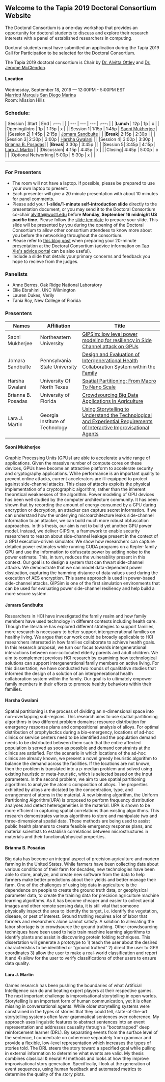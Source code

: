 ## Welcome to the Tapia 2019 Doctoral Consortium Website

The Doctoral Consortium is a one-day workshop that provides an opportunity for doctoral students to discuss and explore their research interests with a panel of established researchers in computing.

Doctoral students must have submitted an application during the Tapia 2019 Call for Participation to be selected for the Doctoral Consortium.

The Tapia 2019 doctoral consortium is Chair by [Dr. Alvitta Ottley](http://tapiaconference.org/about/committees/alvittaottley) and [Dr. Jerome McClendon](http://tapiaconference.org/about/committees/jerome-mcclendon).


#### Location
Wednesday, September 18, 2019 — 12:00PM - 5:00PM EST <br/>
[Marriott Marquis San Diego Marina](http://tapiaconference.org/venue/) <br/>
Room: Mission Hills <br/>


### Schedule:

| Session | Start | End | :---: | |
| --- | --- | --- | :---: | |
|**Lunch** | 12p | 1p | x | |
|Opening/Intro | 1p | 1:15p | x | |
|Session 1| 1:15p | 1:45p | [Saoni Mukherjee](#saoni-mukherjee) | |
|Session 2| 1:45p | 2:15p | [Jomara Sandbulte](#jomara-sandbulte) | |
|**Break**| 2:15p | 2:30p | | | 
|Session 3| 2:30p | 3:00p | [Harsha Gwalani](#harsha-gwalani) | |
|Session 4| 3:00p | 3:30p | [Brianna B. Posadas](#brianna-b-posadas)| |
|**Break**| 3:30p | 3:45p | | | 
|Session 5| 3:45p | 4:15p | [Lara J. Martin](#lara-j-martin) | |
|Discussion| 4:15p | 4:45p | x | |
|Closing| 4:45p | 5:00p | x | |
|Optional Networking| 5:00p | 5:30p | x | |


---


### For Presenters

- The room will not have a laptop. If possible, please be prepared to use your own laptop to present.
- Each presenter will give a 20 minute presentation with about 10 minutes for panel comments.
- Please add your **1-slide/1-minute self-introduction slide** directly to the presentation document, or you may send it to the Doctoral Consortium co-chair alvitta@wustl.edu before **Monday, September 16 midnight US pacific time**. Please follow the [slide template](https://docs.google.com/presentation/d/1TFiIjDPAEzvBFrKKokhPCOrfF-kaaLX4tcF-uR4E4uk/edit?usp=sharing) to prepare your slide. This slide will be presented by you during the opening of the Doctoral Consortium to allow other consortium attendees to know more about you before the networking throughout the consortium.
- Please refer to [this blog post](http://programanalysis.blogspot.com/2012/10/splash-2012-doctoral-symposium.html) when preparing your 20-minute presentation at the Doctoral Consortium (advice information on [Tao Xie's advice portal](http://web.engr.illinois.edu/~taoxie/advice/) can be also useful).
- Include a slide that details your primary concerns and feedback you hope to recieve from the judges. 

### Panelists
- Anne Berres, Oak Ridge National Laboratory
- Ellie Ebrahimi, UNC Wilmington
- Lauren Dukes, Verily
- Tania Roy, New College of Florida



### Presenters

| Names | Affiliation | Title |
| ------------ |------------------ | --------------------------------------- |
| Saoni Mukherjee | Northeastern University | [GIPSim: low level power modeling for resiliency in Side Channel attack on GPUs](#soani-mukherjee) |
| Jomara Sandbulte | Pennsylvania State University | [Design and Evaluation of Intergenerational Health Collaboration System within the Family](#jomara-sandbulte) |
| Harsha Gwalani | University Of North Texas | [Spatial Partitioning: From Macro To Nano Scale](#harsha-gwalani) |
| Brianna B. Posadas | University of Florida | [Crowdsourcing Big Data Applications in Agriculture](#brianna-b-posadas) |
|  Lara J. Martin | Georgia Institute of Technology | [Using Storytelling to Understand the Technological and Experiential Requirements of Interactive Improvisational Agents](#lara-j-martin) | 


#### Saoni Mukherjee
Graphic Processing Units (GPUs) are able to accelerate a wide range of applications. Given the massive number of compute cores on these devices, GPUs have become an attractive platform to accelerate security and cryptography applications. While performance is an important quality to prevent online attacks, current accelerators are ill-equipped to protect against side-channel attacks. This class of attacks exploits the physical implementation of a cryptographic algorithm, rather than the inherent theoretical weaknesses of the algorithm. Power modeling of GPU devices has been well studied by the computer architecture community. It has been shown that by recording the amount of energy consumed by a GPU during encryption or decryption, an attacker can capture secret information. If we can understand how the underlying microarchitecture leaks side-channel information to an attacker, we can build much more robust obfuscation approaches. In this thesis, our aim is not to build yet another GPU power model. Instead, we deliver GIPSim, a framework to enable security researchers to reason about side-channel leakage present in the context of a GPU execution-driven simulator. We show how researchers can capture detailed power estimates while running CUDA programs on a Kepler-family GPU and use the information to obfuscate power by adding noise to the power estimate. This, in turn, reduces the vulnerability present in this context. Our goal is to design a system that can thwart side-channel attacks. We demonstrate that we can model data-dependent power dissipation, capturing the hamming distance of data values used during the execution of AES encryption. This same approach is used in power-based side-channel attacks. GIPSim is one of the first simulation environments that can be used for evaluating power side-channel resiliency and help build a more secure system.

#### Jomara Sandbulte
Researchers in HCI have investigated the family realm and how family members have used technology in different contexts including health care. Though the literature has explored different strategies to support families, more research is necessary to better support intergenerational families on healthy living. We argue that our work could be broadly applicable to HCI researchers interested in how families collaborate to achieve health goals. In this research proposal, we turn our focus towards intergenerational interactions between non-collocated elderly parents and adult children. We aim to complement previous HCI research by examining how technological solutions can support intergenerational family members on active living. For this dissertation, we have conducted two rounds of qualitative studies that informed the design of a solution of an intergenerational health collaboration system within the family. Our goal is to ultimately empower family members in their efforts to promote healthy behaviors within their families.

#### Harsha Gwalani
Spatial partitioning is the process of dividing an n-dimensional space into non-overlapping sub-regions. This research aims to use spatial partitioning algorithms in two different problem domains: resource distribution for emergency response plans and compositional analysis of alloys. For optimal distribution of prophylactics during a bio-emergency, locations of ad-hoc clinics or service centers need to be identified and the population demand needs to be distributed between them such that the entire affected population is served as soon as possible and demand constraints at the clinics are satisfied. For the scenario in which locations of the ad-hoc clinics are already known, we present a novel greedy heuristic algorithm to balance the demand across the facilities. If the locations are not known, then the problem is translated into a p-median problem and solved using existing heuristic or meta-heuristic, which is selected based on the input parameters. In the second problem, we aim to use spatial partitioning algorithms to analyze the atomic composition of alloys. The properties exhibited by alloys are dictated by the concentration, type, and arrangement of atoms in the material. A new binning algorithm, the Uniform Partitioning Algorithm(UPA) is proposed to perform frequency distribution analyses and detect heterogeneities in the material. UPA is shown to be more efficient in capturing spatial correlations than existing algorithms. This research demonstrates various algorithms to store and manipulate two and three-dimensional spatial data. These methods are being used to assist public health planners to create feasible emergency response plans, and material scientists to establish correlations between microstructures in materials and their functional/physical properties.

#### Brianna B. Posadas
Big data has become an integral aspect of precision agriculture and modern farming in the United States. While farmers have been collecting data about various conditions of their farm for decades, new technologies have been able to store, analyze, and create new software from the data to help farmers make better predictions about their yields and better manage their farm. One of the challenges of using big data in agriculture is the dependence on people to create the ground truth data, or geophysical parameter data, to create the training data for precision agriculture machine learning algorithms. As it has become cheaper and easier to collect aerial images and other remote sensing data, it is still vital that someone physically inspect the area to identify the target, i.e. identify the vegetation, disease, or pest of interest. Ground truthing requires a lot of labor that farmers and researchers alone cannot satisfy. A solution to alleviating the labor shortage is to crowdsource the ground truthing. Other crowdsourcing techniques have been used to help train machine learning algorithms to identify plants and assist in discovering protein folding techniques. This dissertation will generate a prototype to 1) teach the user about the desired characteristics to be identified or “ground truthed” 2) direct the user to GPS coordinates 3) allow the user to make a real-world classification and report it and 4) allow for the user to verify classifications of other users to ensure data quality.

#### Lara J. Martin
Games research has been pushing the boundaries of what Artificial Intelligence can do and beating expert players at their respective games. The next important challenge is improvisational storytelling in open worlds. Storytelling is an important form of human communication, yet it is often missing in conversational agents. While older storytelling systems were constrained in the types of stories that they could tell, state-of-the-art storytelling systems often favor grammatical sentences over coherence. My approach uses linguistic features to abstract sentences into an event representation and addresses causality through a "bootstrapped" deep reinforcement learner (DRL). By separating events from the surface level of the sentence, I concentrate on coherence separately from grammar and provide a flexible, low-level representation which increases the types of stories told. The DRL steers the story toward a specified goal while pulling in external information to determine what events are valid. My thesis combines classical & neural AI methods and looks at how they improve improvisational story generation. Specifically, I look at the generation of event sequences, using human feedback and automated metrics to determine the quality of the story plots.

